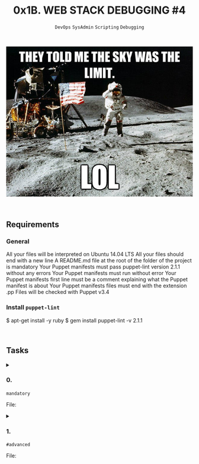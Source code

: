 <h1 align="center"><b>0x1B. WEB STACK DEBUGGING #4</b></h1>
<div align="center"><code>DevOps</code> <code>SysAdmin</code> <code>Scripting</code> <code>Debugging</code></div>

<!-- <br>

## Background Context -->


<!-- <br>
<hr>
<h3><a href=>Notes</a></h3>
<hr> -->

<br><div align="center"><img src="https://github.com/codenvibes/alx-system_engineering-devops/blob/master/0x1B-web_stack_debugging_4/images/frdkCrb.jpg"></div>

<br>

## Requirements
### General
All your files will be interpreted on Ubuntu 14.04 LTS
All your files should end with a new line
A README.md file at the root of the folder of the project is mandatory
Your Puppet manifests must pass puppet-lint version 2.1.1 without any errors
Your Puppet manifests must run without error
Your Puppet manifests first line must be a comment explaining what the Puppet manifest is about
Your Puppet manifests files must end with the extension .pp
Files will be checked with Puppet v3.4

### Install `puppet-lint`
$ apt-get install -y ruby
$ gem install puppet-lint -v 2.1.1

<!-- <br>

## More Info -->

<br>

## Tasks
<details>
<summary>

### 0. 
`mandatory`

File: []()
</summary>


</details>

<details>
<summary>

### 1. 
`#advanced`

File: []()
</summary>


</details>

